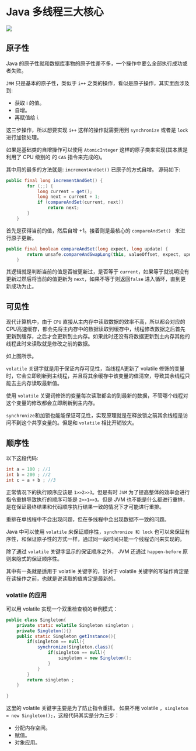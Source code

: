 # Java 多线程三大核心

![](https://ws2.sinaimg.cn/large/006tKfTcly1fmouu3fpokj31ae0osjt1.jpg)

## 原子性
Java 的原子性就和数据库事物的原子性差不多，一个操作中要么全部执行成功或者失败。

`JMM` 只是基本的原子性，类似于 `i++` 之类的操作，看似是原子操作，其实里面涉及到:

- 获取 i 的值。
- 自增。
- 再赋值给 i.

这三步操作，所以想要实现 `i++` 这样的操作就需要用到 `synchronize` 或者是 `lock` 进行加锁处理。

如果是基础类的自增操作可以使用 `AtomicInteger` 这样的原子类来实现(其本质是利用了 CPU 级别的 的 `CAS` 指令来完成的)。

其中用的最多的方法就是: `incrementAndGet()` 已原子的方式自增。
源码如下:

```java
public final long incrementAndGet() {
        for (;;) {
            long current = get();
            long next = current + 1;
            if (compareAndSet(current, next))
                return next;
        }
    }
```

首先是获得当前的值，然后自增 +1。接着则是最核心的 `compareAndSet() ` 来进行原子更新。

```java
public final boolean compareAndSet(long expect, long update) {
        return unsafe.compareAndSwapLong(this, valueOffset, expect, update);
    }
```

其逻辑就是判断当前的值是否被更新过，是否等于 `current`，如果等于就说明没有更新过然后将当前的值更新为 `next`，如果不等于则返回`false` 进入循环，直到更新成功为止。


## 可见性

现代计算机中，由于 `CPU` 直接从主内存中读取数据的效率不高，所以都会对应的CPU高速缓存，都会先将主内存中的数据读取到缓存中，线程修改数据之后首先更新到缓存，之后才会更新到主内存。如果此时还没有将数据更新到主内存其他的线程此时来读取就是修改之前的数据。

如上图所示。

`volatile` 关键字就是用于保证内存可见性，当线程A更新了 volatile 修饰的变量时，它会立即刷新到主线程，并且将其余缓存中该变量的值清空，导致其余线程只能去主内存读取最新值。

使用 `volatile` 关键词修饰的变量每次读取都会的到最新的数据，不管哪个线程对这个变量的修改都会立即刷新到主内存。

`synchronize`和加锁也能能保证可见性，实现原理就是在释放锁之前其余线程是访问不到这个共享变量的。但是和 `volatile` 相比开销较大。

## 顺序性
以下这段代码:

```java
int a = 100 ; //1
int b = 200 ; //2
int c = a + b ; //3
```

正常情况下的执行顺序应该是 `1>>2>>3`。但是有时 `JVM` 为了提高整体的效率会进行指令重排导致执行的顺序可能是 `2>>1>>3`。但是 JVM 也不能是什么都进行重排，是在保证最终结果和代码顺序执行结果一致的情况下才可能进行重排。

重排在单线程中不会出现问题，但在多线程中会出现数据不一致的问题。

Java 中可以使用 `volatile` 来保证顺序性，`synchronize 和 lock` 也可以来保证有序性，和保证原子性的方式一样，通过同一段时间只能一个线程访问来实现的。

除了通过 `volatile` 关键字显示的保证顺序之外， JVM 还通过 `happen-before` 原则来隐式的保证顺序性。

其中有一条就是适用于 volatile 关键字的，针对于 volatile 关键字的写操作肯定是在读操作之前，也就是说读取的值肯定是最新的。

### volatile 的应用

可以用 volatile 实现一个双重检查锁的单例模式：

```java
public class Singleton{
	private static volatile Singleton singleton ;
	private Singleton(){}
	public static Singleton getInstance(){
		if(singleton == null){
			synchronize(Singleton.class){
				if(singleton == null){
					singleton = new Singleton();
				}
			}
		}
		return singleton ;
	}
	
}
```

这里的 volatile 关键字主要是为了防止指令重排。
如果不用 volatile ，`singleton = new Singleton();`，这段代码其实是分为三步：

- 分配内存空间。
- 赋值。
- 对象应用。

